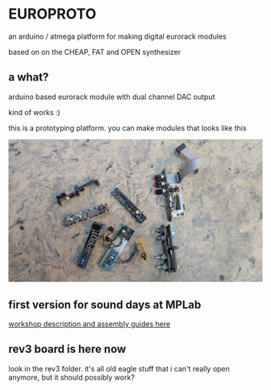 # EUROPROTO
an arduino / atmega platform for making digital eurorack modules

based on on the CHEAP, FAT and OPEN synthesizer

## a what?
arduino based eurorack module with dual channel DAC output

kind of works :)

this is a prototyping platform. you can make modules that looks like this

![misc europroto.jpeg](misc%20europroto.jpeg)

## first version for sound days at MPLab
[workshop description and assembly guides here](/home/jacob/Documents/GitHub/EUROPROTO/SoundDays_MPlab/README.md)

## rev3 board is here now
look in the rev3 folder. it's all old eagle stuff that i can't really open anymore, but it should possibly work?